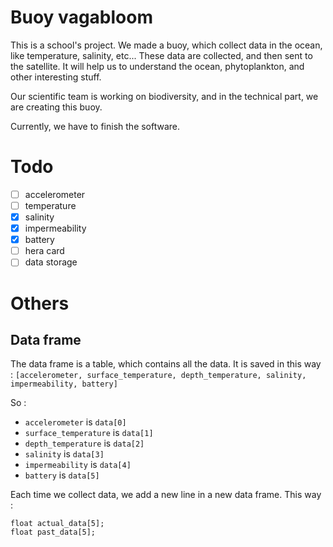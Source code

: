 # Buoy vagabloom

This is a school's project. We made a buoy, which collect data in the ocean, like temperature, salinity, etc... These data are collected, and then sent to the satellite.
It will help us to understand the ocean, phytoplankton, and other interesting stuff.

Our scientific team is working on biodiversity, and in the technical part, we are creating this buoy.

Currently, we have to finish the software.

# Todo
- [ ] accelerometer
- [ ] temperature
- [x] salinity
- [x] impermeability
- [x] battery
- [ ] hera card
- [ ] data storage

# Others
## Data frame
The data frame is a table, which contains all the data.
It is saved in this way :
`[accelerometer, surface_temperature, depth_temperature, salinity, impermeability, battery]`

So :
- `accelerometer` is `data[0]`
- `surface_temperature` is `data[1]`
- `depth_temperature` is `data[2]`
- `salinity` is `data[3]`
- `impermeability` is `data[4]`
- `battery` is `data[5]`

Each time we collect data, we add a new line in a new data frame.
This way :

```arduino
float actual_data[5];
float past_data[5];
```